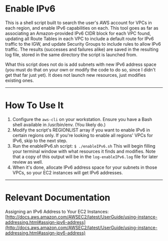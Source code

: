 # Enable IPv6 #


This is a shell script built to search the user's AWS account for VPCs in each region, and enable IPv6 capabilities on each. This tool goes as far as associating an Amazon-provided IPv6 CIDR block for each VPC found, updating all Route Tables in each VPC to include a default route for IPv6 traffic to the IGW, and update Security Groups to include rules to allow IPv6 traffic. The results (successes and failures alike) are saved in the resulting log file, stored in the same directory the script is launched from.

What this script does not do is add subnets with new IPv6 address space (you must do that on your own or modify the code to do so, since I didn't get that far just yet). It does not launch new resources, just modifies existing ones.

- - - -
# How To Use It #

1. Configure the ```aws-cli``` on your workstation. Ensure you have a Bash shell available in /usr/bin/env. (You likely do.)
2. Modify the script's REGIONLIST array if you want to enable IPv6 in certain regions only. If you're looking to enable all regions' VPCs for IPv6, skip to the next step.
3. Run the enableIPv6.sh script: ```$ ./enableIPv6.sh``` This will begin filling your terminal window with what resources it finds and modifies. Note that a copy of this output will be in the ```log-enableIPv6.log``` file for later review as well.
4. When it's done, allocate IPv6 address space for your subnets in those VPCs, so your EC2 instances will get IPv6 addresses. 

- - - -

# Relevant Documentation #

Assigning an IPv6 Address to Your EC2 Instances: 
[http://docs.aws.amazon.com/AWSEC2/latest/UserGuide/using-instance-addressing.html#assign-ipv6-address](http://docs.aws.amazon.com/AWSEC2/latest/UserGuide/using-instance-addressing.html#assign-ipv6-address)